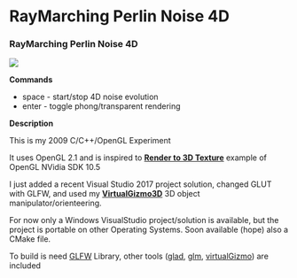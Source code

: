 # RayMarching Perlin Noise 4D

### RayMarching Perlin Noise 4D 


![](https://raw.githubusercontent.com/BrutPitt/rayMarching-glslNoise4D/master/screenShots/glNoise.gif)

**Commands**
- space - start/stop 4D noise evolution
- enter - toggle phong/transparent rendering

**Description**

This is my 2009 C/C++/OpenGL Experiment 

It uses OpenGL 2.1 and is inspired to [**Render to 3D Texture**](http://developer.download.nvidia.com/SDK/10.5/opengl/samples.html#render_texture_3D) example of OpenGL NVidia SDK 10.5

I just added a recent Visual Studio 2017 project solution, changed GLUT with GLFW, and used my [**VirtualGizmo3D**](https://github.com/BrutPitt/virtualGizmo3D) 3D object manipulator/orienteering.

For now only a Windows VisualStudio project/solution is available, but the project is portable on other Operating Systems. Soon available (hope) also a CMake file.

To build is need [GLFW](https://github.com/glfw/glfw) Library, other tools ([glad](https://github.com/Dav1dde/glad), [glm](https://glm.g-truc.net), [virtualGizmo](https://github.com/BrutPitt/virtualGizmo3D)) are included
